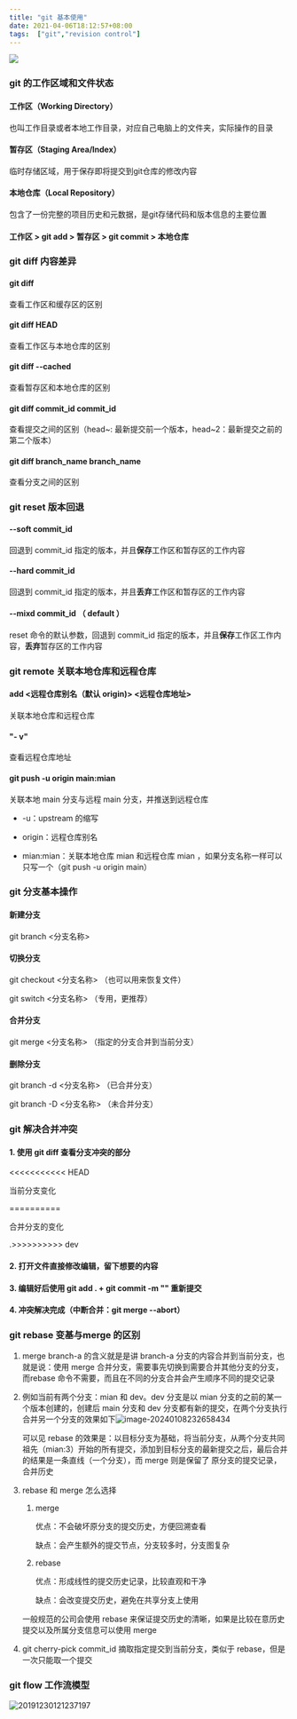 ```yaml
---
title: "git 基本使用"
date: 2021-04-06T18:12:57+08:00
tags:  ["git","revision control"]
---
```


![](https://cloud.compassak.top/s/DzPZepCJ76awCfe/preview)



### git 的工作区域和文件状态

#### 工作区（Working Directory）

也叫工作目录或者本地工作目录，对应自己电脑上的文件夹，实际操作的目录 

#### 暂存区（Staging Area/Index）

临时存储区域，用于保存即将提交到git仓库的修改内容

#### 本地仓库（Local Repository）

包含了一份完整的项目历史和元数据，是git存储代码和版本信息的主要位置

#### 工作区   >   **git add**   >   暂存区   >   **git commit**  >  本地仓库



### git diff 内容差异

#### git diff 

查看工作区和缓存区的区别

#### git diff HEAD 

查看工作区与本地仓库的区别

#### git diff --cached 

查看暂存区和本地仓库的区别

#### git diff  commit_id  commit_id 

查看提交之间的区别（head~: 最新提交前一个版本，head~2：最新提交之前的第二个版本）

#### git diff  branch_name  branch_name  

查看分支之间的区别



### git reset 版本回退

#### --soft  commit_id

回退到 commit_id 指定的版本，并且**保存**工作区和暂存区的工作内容

#### --hard  commit_id

回退到 commit_id 指定的版本，并且**丢弃**工作区和暂存区的工作内容

#### --mixd  commit_id （ default ）

reset 命令的默认参数，回退到 commit_id 指定的版本，并且**保存**工作区工作内容，**丢弃**暂存区的工作内容 



### git remote 关联本地仓库和远程仓库

#### add <远程仓库别名（默认 origin)>  <远程仓库地址>

关联本地仓库和远程仓库

#### "- v" 

查看远程仓库地址

#### git push -u origin main:mian

关联本地 main 分支与远程 main 分支，并推送到远程仓库

+ -u：upstream 的缩写

+ origin：远程仓库别名

+ mian:mian：关联本地仓库 mian 和远程仓库 mian ，如果分支名称一样可以只写一个（git push -u origin main）



### git 分支基本操作

#### 新建分支

git branch <分支名称>

#### 切换分支

git checkout <分支名称>  （也可以用来恢复文件）

git switch <分支名称> （专用，更推荐）

#### 合并分支

git merge <分支名称>  （指定的分支合并到当前分支）

#### 删除分支

git branch -d <分支名称>  （已合并分支）

git branch -D <分支名称>  （未合并分支）



### git 解决合并冲突

#### 1. 使用 git diff 查看分支冲突的部分

<<<<<<<<<<< HEAD

当前分支变化

==========

合并分支的变化

.>>>>>>>>>> dev

#### 2. 打开文件直接修改编辑，留下想要的内容

#### 3. 编辑好后使用 git add . + git commit -m "" 重新提交

#### 4. 冲突解决完成（中断合并：git merge --abort）



### git rebase 变基与merge 的区别

1. merge branch-a 的含义就是是讲 branch-a 分支的内容合并到当前分支，也就是说：使用 merge 合并分支，需要事先切换到需要合并其他分支的分支，而rebase 命令不需要，而且在不同的分支合并会产生顺序不同的提交记录

2. 例如当前有两个分支：mian 和 dev。dev 分支是以   mian 分支的之前的某一个版本创建的，创建后 main  分支和 dev 分支都有新的提交，在两个分支执行合并另一个分支的效果如下![image-20240108232658434](https://cloud.compassak.top/s/8e5JKBJtbLd5E65/preview)

   可以见 rebase 的效果是：以目标分支为基础，将当前分支，从两个分支共同祖先（mian:3）开始的所有提交，添加到目标分支的最新提交之后，最后合并的结果是一条直线（一个分支），而 merge 则是保留了 原分支的提交记录，合并历史

3. rebase 和 merge 怎么选择

   1. merge

      优点：不会破坏原分支的提交历史，方便回溯查看

      缺点：会产生额外的提交节点，分支较多时，分支图复杂

   2. rebase

      优点：形成线性的提交历史记录，比较直观和干净

      缺点：会改变提交历史，避免在共享分支上使用

   一般规范的公司会使用 rebase 来保证提交历史的清晰，如果是比较在意历史提交以及所属分支信息可以使用 merge

4. git cherry-pick commit_id 摘取指定提交到当前分支，类似于 rebase，但是一次只能取一个提交



### git flow 工作流模型

![20191230121237197](https://cloud.compassak.top/s/AybCJZ5DKRMb4DM/preview)